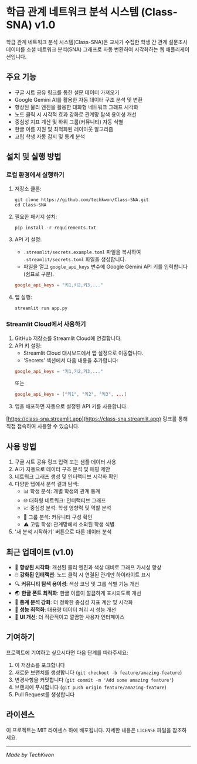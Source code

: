 # 학급 관계 네트워크 분석 시스템 (Class-SNA) v1.0

학급 관계 네트워크 분석 시스템(Class-SNA)은 교사가 수집한 학생 간 관계 설문조사 데이터를 소셜 네트워크 분석(SNA) 그래프로 자동 변환하여 시각화하는 웹 애플리케이션입니다.

## 주요 기능

- 구글 시트 공유 링크를 통한 설문 데이터 가져오기
- Google Gemini AI를 활용한 자동 데이터 구조 분석 및 변환
- 향상된 물리 엔진을 활용한 대화형 네트워크 그래프 시각화
- 노드 클릭 시 시각적 효과 강화로 관계망 탐색 용이성 개선
- 중심성 지표 계산 및 하위 그룹(커뮤니티) 자동 식별
- 한글 이름 지원 및 최적화된 레이아웃 알고리즘
- 고립 학생 자동 감지 및 통계 분석

## 설치 및 실행 방법

### 로컬 환경에서 실행하기

1. 저장소 클론:
   ```
   git clone https://github.com/techkwon/Class-SNA.git
   cd Class-SNA
   ```

2. 필요한 패키지 설치:
   ```
   pip install -r requirements.txt
   ```

3. API 키 설정:
   - `.streamlit/secrets.example.toml` 파일을 복사하여 `.streamlit/secrets.toml` 파일을 생성합니다.
   - 파일을 열고 `google_api_keys` 변수에 Google Gemini API 키를 입력합니다(쉼표로 구분).
   ```toml
   google_api_keys = "키1,키2,키3,..."
   ```

4. 앱 실행:
   ```
   streamlit run app.py
   ```

### Streamlit Cloud에서 사용하기

1. GitHub 저장소를 Streamlit Cloud에 연결합니다.
2. API 키 설정:
   - Streamlit Cloud 대시보드에서 앱 설정으로 이동합니다.
   - 'Secrets' 섹션에서 다음 내용을 추가합니다:
   ```toml
   google_api_keys = "키1,키2,키3,..."
   ```
   또는
   ```toml
   google_api_keys = ["키1", "키2", "키3", ...]
   ```
3. 앱을 배포하면 자동으로 설정된 API 키를 사용합니다.

[https://class-sna.streamlit.app](https://class-sna.streamlit.app) 링크를 통해 직접 접속하여 사용할 수 있습니다.

## 사용 방법

1. 구글 시트 공유 링크 입력 또는 샘플 데이터 사용
2. AI가 자동으로 데이터 구조 분석 및 매핑 제안
3. 네트워크 그래프 생성 및 인터랙티브 시각화 확인
4. 다양한 탭에서 분석 결과 탐색:
   - 📊 학생 분석: 개별 학생의 관계 통계
   - 🌐 대화형 네트워크: 인터랙티브 그래프 
   - 📈 중심성 분석: 학생 영향력 및 역할 분석
   - 👥 그룹 분석: 커뮤니티 구성 확인
   - ⚠️ 고립 학생: 관계망에서 소외된 학생 식별
5. '새 분석 시작하기' 버튼으로 다른 데이터 분석

## 최근 업데이트 (v1.0)

- 🎨 **향상된 시각화**: 개선된 물리 엔진과 색상 대비로 그래프 가시성 향상
- 🖱️ **강화된 인터랙션**: 노드 클릭 시 연결된 관계만 하이라이트 표시
- 🔍 **커뮤니티 탐색 용이성**: 색상 코딩 및 그룹 식별 기능 개선
- 🌏 **한글 폰트 최적화**: 한글 이름이 깔끔하게 표시되도록 개선
- 🧮 **통계 분석 강화**: 더 정확한 중심성 지표 계산 및 시각화
- 🚀 **성능 최적화**: 대용량 데이터 처리 시 성능 개선
- 🔄 **UI 개선**: 더 직관적이고 깔끔한 사용자 인터페이스

## 기여하기

프로젝트에 기여하고 싶으시다면 다음 단계를 따라주세요:

1. 이 저장소를 포크합니다
2. 새로운 브랜치를 생성합니다 (`git checkout -b feature/amazing-feature`)
3. 변경사항을 커밋합니다 (`git commit -m 'Add some amazing feature'`)
4. 브랜치에 푸시합니다 (`git push origin feature/amazing-feature`)
5. Pull Request를 생성합니다

## 라이센스

이 프로젝트는 MIT 라이센스 하에 배포됩니다. 자세한 내용은 `LICENSE` 파일을 참조하세요.

---

*Made by TechKwon* 